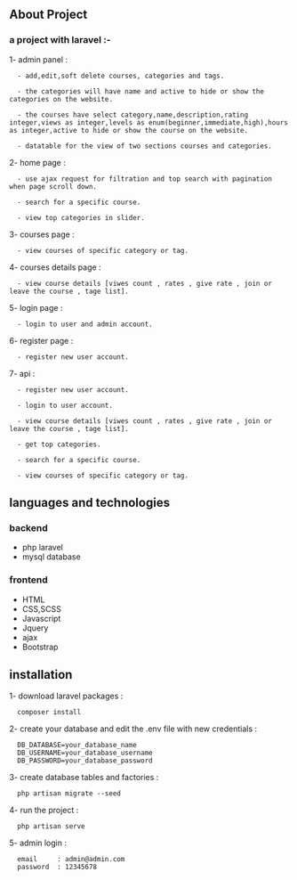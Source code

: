 


## About Project
### a project with laravel :-
  
  1- admin panel :
  
      - add,edit,soft delete courses, categories and tags.
      
      - the categories will have name and active to hide or show the categories on the website.
      
      - the courses have select category,name,description,rating integer,views as integer,levels as enum(beginner,immediate,high),hours as integer,active to hide or show the course on the website.
      
      - datatable for the view of two sections courses and categories.
  2- home page :
  
      - use ajax request for filtration and top search with pagination when page scroll down.
      
      - search for a specific course.
      
      - view top categories in slider.
  3- courses page :
  
      - view courses of specific category or tag.
      
  4- courses details page :
  
      - view course details [viwes count , rates , give rate , join or leave the course , tage list].
        
  5- login page :
  
      - login to user and admin account.
      
  6- register page :
  
      - register new user account.
  
      
  7- api :
  
      - register new user account.
      
      - login to user account.

      - view course details [viwes count , rates , give rate , join or leave the course , tage list].

      - get top categories.
      
      - search for a specific course.

      - view courses of specific category or tag.

  
   


## languages and technologies
### backend 
- php laravel
- mysql database

### frontend 
- HTML
- CSS,SCSS
- Javascript
- Jquery
- ajax 
- Bootstrap

## installation
1- download laravel packages :
  
      composer install

2- create your database and edit the .env file with new credentials :
  
      DB_DATABASE=your_database_name
      DB_USERNAME=your_database_username
      DB_PASSWORD=your_database_password

3- create database tables and factories :
  
      php artisan migrate --seed

4- run the project :
  
      php artisan serve

5- admin login :
  
      email     : admin@admin.com
      password  : 12345678



